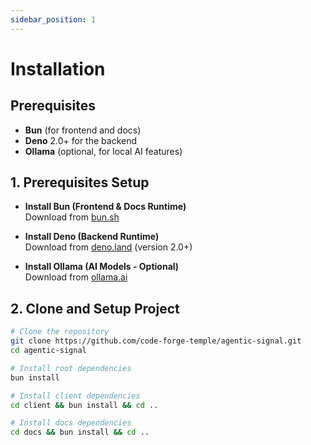 ```yaml
---
sidebar_position: 1
---
```


# Installation

## Prerequisites
- **Bun** (for frontend and docs)
- **Deno** 2.0+ for the backend
- **Ollama** (optional, for local AI features)

## 1. Prerequisites Setup

- **Install Bun (Frontend & Docs Runtime)**  
  Download from [bun.sh](https://bun.sh/docs/install)

- **Install Deno (Backend Runtime)**  
  Download from [deno.land](https://deno.land/) (version 2.0+)

- **Install Ollama (AI Models - Optional)**  
  Download from [ollama.ai](https://ollama.ai/download)

## 2. Clone and Setup Project

```bash
# Clone the repository
git clone https://github.com/code-forge-temple/agentic-signal.git
cd agentic-signal

# Install root dependencies
bun install

# Install client dependencies
cd client && bun install && cd ..

# Install docs dependencies
cd docs && bun install && cd ..
```